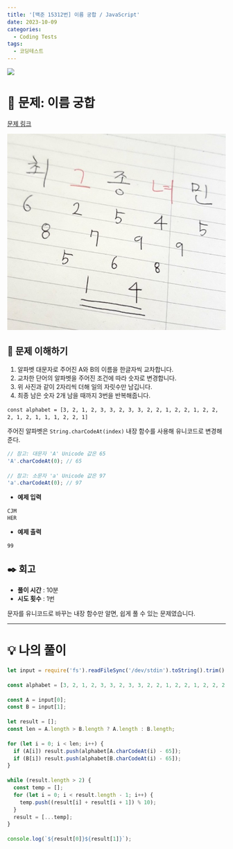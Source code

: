 ```yaml
---
title: '[백준 15312번] 이름 궁합 / JavaScript'
date: 2023-10-09
categories:
  - Coding Tests
tags:
  - 코딩테스트
---
```


![](https://velog.velcdn.com/images/gusdh2/post/7e3117af-14b0-45b0-ba4e-037601c9a055/image.png)

# 📝 문제: 이름 궁합

[문제 링크](https://www.acmicpc.net/problem/15312)

![](images/Pasted%20image%2020231009151536.png)

## 🎯 문제 이해하기

1. 알파벳 대문자로 주어진 A와 B의 이름을 한글자씩 교차합니다.
2. 교차한 단어의 알파벳을 주어진 조건에 따라 숫자로 변경합니다.
3. 위 사진과 같이 2자리씩 더해 일의 자릿수만 남깁니다.
4. 최종 남은 숫자 2개 남을 때까지 3번을 반복해줍니다.

`const alphabet = [3, 2, 1, 2, 3, 3, 2, 3, 3, 2, 2, 1, 2, 2, 1, 2, 2, 2, 1, 2, 1, 1, 1, 2, 2, 1]`

주어진 알파벳은 `String.charCodeAt(index)` 내장 함수를 사용해 유니코드로 변경해준다.

```js
// 참고: 대문자 'A' Unicode 값은 65
'A'.charCodeAt(0); // 65

// 참고: 소문자 'a' Unicode 값은 97
'a'.charCodeAt(0); // 97
```

- **예제 입력**

```
CJM
HER
```

- **예제 출력**

```
99
```

## ✒️ 회고

- **풀이 시간** : 10분
- **시도 횟수** : 1번

문자를 유니코드로 바꾸는 내장 함수만 알면, 쉽게 풀 수 있는 문제였습니다.

---

# 💡 나의 풀이

```js
let input = require('fs').readFileSync('/dev/stdin').toString().trim().split('\n');

const alphabet = [3, 2, 1, 2, 3, 3, 2, 3, 3, 2, 2, 1, 2, 2, 1, 2, 2, 2, 1, 2, 1, 1, 1, 2, 2, 1];

const A = input[0];
const B = input[1];

let result = [];
const len = A.length > B.length ? A.length : B.length;

for (let i = 0; i < len; i++) {
  if (A[i]) result.push(alphabet[A.charCodeAt(i) - 65]);
  if (B[i]) result.push(alphabet[B.charCodeAt(i) - 65]);
}

while (result.length > 2) {
  const temp = [];
  for (let i = 0; i < result.length - 1; i++) {
    temp.push((result[i] + result[i + 1]) % 10);
  }
  result = [...temp];
}

console.log(`${result[0]}${result[1]}`);
```
